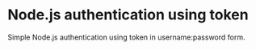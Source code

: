 # Node.js authentication using token

Simple Node.js authentication using token in username:password form.
